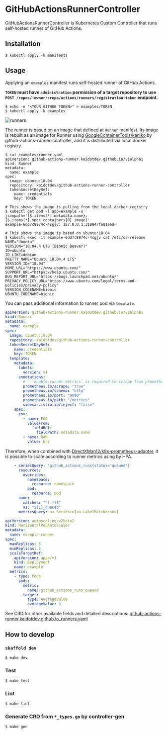 # GitHubActionsRunnerController

GitHubActionsRunnerController is Kubernetes Custom Controller that runs self-hosted runner of GitHub Actions.

## Installation

```shell
$ kubectl apply -k manifests
```

## Usage

Applying an `examples` manifest runs self-hosted runner of GitHub Actions.

**`TOKEN` must have `administration` permission of a target repository to use `POST /repos/:owner/:repo/actions/runners/registration-token` endpoint.**

```shell
$ echo -n "<YOUR GITHUB TOKEN>" > examples/TOKEN
$ kubectl apply -k examples
```

![runners](https://github.com/kaidotdev/github-actions-runner-controller/wiki/images/runners.png)

The runner is based on an image that defined at `Runner` manifest.
Its image is rebuilt as an image for Runner using [GoogleContainerTools/kaniko](https://github.com/GoogleContainerTools/kaniko) by github-actions-runner-controller, and it is distributed via local docker registry.

```shell
$ cat examples/runner.yaml
apiVersion: github-actions-runner.kaidotdev.github.io/v1alpha1
kind: Runner
metadata:
  name: example
spec:
  image: ubuntu:18.04
  repository: kaidotdev/github-actions-runner-controller
  tokenSecretKeyRef:
    name: credentials
    key: TOKEN

# This shows the image is pulling from the local docker registry
$ kubectl get pod -l app=example -o jsonpath='{$.items[*].metadata.name}: {$.items[*].spec.containers[0].image}'
example-6dd7c8974c-4sgjv: 127.0.0.1:31994/f601e6d⏎

# This shows the image is based on ubuntu:18.04
$ kubectl exec -it example-6dd7c8974c-4sgjv cat /etc/os-release
NAME="Ubuntu"
VERSION="18.04.4 LTS (Bionic Beaver)"
ID=ubuntu
ID_LIKE=debian
PRETTY_NAME="Ubuntu 18.04.4 LTS"
VERSION_ID="18.04"
HOME_URL="https://www.ubuntu.com/"
SUPPORT_URL="https://help.ubuntu.com/"
BUG_REPORT_URL="https://bugs.launchpad.net/ubuntu/"
PRIVACY_POLICY_URL="https://www.ubuntu.com/legal/terms-and-policies/privacy-policy"
VERSION_CODENAME=bionic
UBUNTU_CODENAME=bionic
```

You can pass additional information to runner pod via `template`.

```yaml
apiVersion: github-actions-runner.kaidotdev.github.io/v1alpha1
kind: Runner
metadata:
  name: example
spec:
  image: ubuntu:18.04
  repository: kaidotdev/github-actions-runner-controller
  tokenSecretKeyRef:
    name: credentials
    key: TOKEN
  template:
    metadata:
      labels:
        version: v1
      annotations:
        # `--enable-runner-metrics` is required to scrape from prometheus
        prometheus.io/scrape: "true"
        prometheus.io/schema: "http"
        prometheus.io/port: "9090"
        prometheus.io/path: "/metrics"
        sidecar.istio.io/inject: "false"
    spec:
      env:
        - name: FOO
          valueFrom:
            fieldRef:
              fieldPath: metadata.name
        - name: BAR
          value: bar
```

Therefore, when combined with [DirectXMan12/k8s-prometheus-adapter](https://github.com/DirectXMan12/k8s-prometheus-adapter), it is possible to scale according to runner metrics using by HPA.

```yaml
    - seriesQuery: 'github_actions_runs{status="queued"}'
      resources:
        overrides:
          namespace:
            resource: namespace
          pod:
            resource: pod
      name:
        matches: "^(.*)$"
        as: "${1}_queued"
      metricsQuery: <<.Series>>{<<.LabelMatchers>>}
```

```yaml
apiVersion: autoscaling/v2beta2
kind: HorizontalPodAutoscaler
metadata:
  name: example-runner
spec:
  maxReplicas: 5
  minReplicas: 1
  scaleTargetRef:
    apiVersion: apps/v1
    kind: Deployment
    name: example
  metrics:
    - type: Pods
      pods:
        metric:
          name: github_actions_runs_queued
        target:
          type: AverageValue
          averageValue: 3
```

See CRD for other available fields and detailed descriptions: [github-actions-runner.kaidotdev.github.io_runners.yaml](https://github.com/kaidotdev/github-actions-runner-controller/blob/master/manifests/crd/github-actions-runner.kaidotdev.github.io_runners.yaml)

## How to develop

### `skaffold dev`

```sh
$ make dev
```

### Test

```sh
$ make test
```

### Lint

```sh
$ make lint
```

### Generate CRD from `*_types.go` by controller-gen

```sh
$ make gen
```
